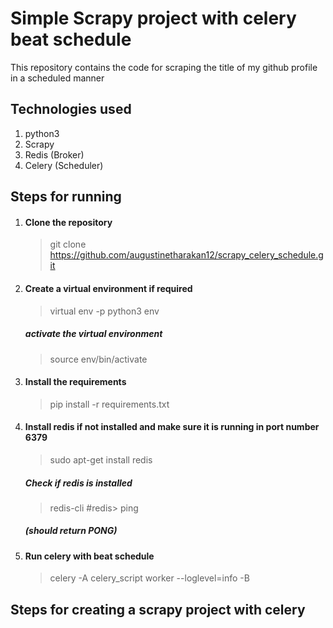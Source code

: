 
# Simple Scrapy project with celery beat schedule
This repository contains the code for scraping the title of my github profile in a scheduled manner

## Technologies used
1. python3
1. Scrapy
1. Redis (Broker)
1. Celery (Scheduler)

## Steps for running

1. #### Clone the repository
    > git clone https://github.com/augustinetharakan12/scrapy_celery_schedule.git

1. #### Create a virtual environment if required
    > virtual env -p python3 env
    ##### activate the virtual environment
    > source env/bin/activate
    
1. #### Install the requirements
    > pip install -r requirements.txt

1. #### Install redis if not installed and make sure it is running in port number 6379
    > sudo apt-get install redis
    ##### Check if redis is installed
    > redis-cli
    > #redis> ping
    ##### (should return PONG)

1. ####  Run celery with beat schedule
    > celery -A celery_script worker --loglevel=info -B 

## Steps for creating a scrapy project with celery
